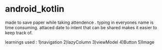 # android_kotlin
made to save paper while taking attendence .
typing in everyones name is time consuming.
attaced date to intent that can be shared makes it easier to keep track of.


learnings used :
1)navigation
2)lazyColumn
3)viewModel
4)Button
5)Image
